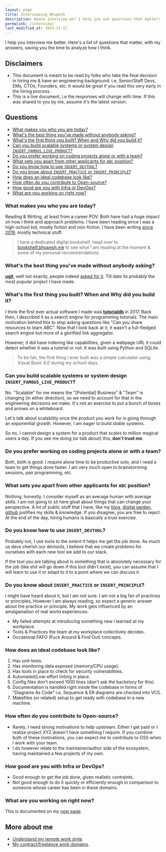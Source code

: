 ```yaml
---
layout: page
title: Interviewing Bhupesh
description: Wanna interview me? I help you ask questions that matter!
permalink: /interview/
last_modified_at: 2024-11-17
---
```


I help you interview me better. Here's a list of questions that matter, with my answers, saving you the time to analyze how I think.

<!-- omit from toc -->
## Disclaimers

- This document is meant to be read by folks who take the final decision in hiring me & have an engineering background. i.e, Senior/Staff Devs, EMs, CTOs, Founders, etc. It would be great if you read this very early in the hiring process.
- This is a live document, i.e the responses will change with time. If this was shared to you by me, assume it's the latest version.

<!-- omit from toc -->
## Questions

- [What makes you who you are today?](#what-makes-you-who-you-are-today)
- [What's the best thing you've made without anybody asking?](#whats-the-best-thing-youve-made-without-anybody-asking)
- [What's the first thing you built? When and Why did you build it?](#whats-the-first-thing-you-built-when-and-why-did-you-build-it)
- [Can you build scalable systems or system design `INSERT_FAMOUS_LIVE_PRODUCT`?](#can-you-build-scalable-systems-or-system-design-insert_famous_live_product)
- [Do you prefer working on coding projects alone or with a team?](#do-you-prefer-working-on-coding-projects-alone-or-with-a-team)
- [What sets you apart from other applicants for `ABC` position?](#what-sets-you-apart-from-other-applicants-for-abc-position)
- [Do you know how to use `INSERT_DEVTOOL`?](#do-you-know-how-to-use-insert_devtool)
- [Do you know about `INSERT_PRACTICE` or `INSERT_PRINCIPLE`?](#do-you-know-about-insert_practice-or-insert_principle)
- [How does an ideal codebase look like?](#how-does-an-ideal-codebase-look-like)
- [How often do you contribute to Open-source?](#how-often-do-you-contribute-to-open-source)
- [How good are you with Infra or DevOps?](#how-good-are-you-with-infra-or-devops)
- [What are you working on right now?](#what-are-you-working-on-right-now)

### What makes you who you are today?

Reading & Writing, at least from a career POV. Both have had a huge impact on how I think and approach problems. I have been reading since I was a high-school kid, mostly fiction and non-fiction. I have been writing [since 2019](/archive/), mostly technical stuff.

> I have a dedicated digital bookshelf, head over to [bookshelf.bhupesh.me](https://bookshelf.bhupesh.me/) to see what I am reading at the moment & some of my personal recommendations.

<!-- ### Tell us about a really difficult technical problem you solved. What was it, and what did you build?

Really? I don't remember at all. -->

### What's the best thing you've made without anybody asking?

[**ugit**](https://github.com/bhupesh-v/ugit), well not exactly, people indeed [asked for it](https://bhupesh.me/undo-your-last-git-mistake-with-ugit/#story-behind-ugit). Till date its probably the most popular project I have made.

### What's the first thing you built? When and Why did you build it?

I think the first ever actual software I made was [**tutorialdb**](https://github.com/bhupesh-v/tutorialdb) in 2017. Back then, I described it as a search engine for programming tutorials. The main motivation behind this to stop asking questions like "Can you share resources to learn ABC".
Now that I look back at it, it wasn't a full-fledged search engine but more of a glorified link aggregator.

However, it did have indexing like capabilities, given a webpage URL it could detect whether it was a tutorial or not. It was built using Python and SQLite.

> To be fair, the first thing I ever built was a simple calculator using Visual Basic 6.0 during my school days.

### Can you build scalable systems or system design `INSERT_FAMOUS_LIVE_PRODUCT`?

No. "Scalable" for me means the "[Potential] Business" & "Team" is changing (in either direction), so we need to account for that in the engineering decisions we make. It's not an exercise to put a bunch of boxes and arrows on a whiteboard.

Let's talk about scalability once the product you work for is going through an exponential growth. However, I am eager to build _stable_ systems.

So no, I cannot design a system for a product that scales to million magical users a day. If you see me doing (or talk about) this, **don't trust me**.

### Do you prefer working on coding projects alone or with a team?

Both, both is good. I require alone time to be productive solo, and I need a team to get things done faster. I am very much open to brainstorming sessions, pair programming, etc.

### What sets you apart from other applicants for `ABC` position?

Nothing, honestly. I consider myself as an average human with average skills. I am not going to sit here gloat about things that can change your perspective. A lot of public stuff that I have, like my [blog](https://bhupesh.me/), [digital garden](https://til.bhupesh.me/), [github](https://github.com/bhupesh-V/) justifies my skills & knowledge. If you disagree, you are free to reject. At the end of the day, hiring humans is basically a trust exercise.

<!-- ### Talk to me, in a free form back & forth way about software development -->

### Do you know how to use `INSERT_DEVTOOL`?

Probably not, I use tools to the extent it helps me get the job done. As much us devs cherish our devtools, I believe that we create problems for ourselves with each new tool we add to our stack.

If the tool you are talking about is something that is absolutely necessary for the job (like shit will go down if this tool didn't exist), you can assume that I will learn to use it or adapt to it to a point where we can discuss it.

### Do you know about `INSERT_PRACTICE` or `INSERT_PRINCIPLE`?

I might have heard about it, but I am not sure. I am not a big fan of practices or principles, However I am always reading, so expect a generic answer about the practice or principle. My work gets influenced by an amalgamation of real world experiences:

- My failed attempts at introducing something new I learned at my workplace.
- Tools & Practices the team at my workplace collectively decides.
- Occasional FAFO (Fuck Around & Find Out) concepts.

### How does an ideal codebase look like?

1. Has unit-tests.
2. Has monitoring data exposed (memory/CPU usage).
3. Has tools in place to check for security vulnerabilities.
4. Automated/Low-effort linting in place.
5. Config files don't exceed 1000 lines (don't ask the backstory for this).
6. Documentation is handled right inside the codebase in forms of "Diagrams As Code" i.e, Sequence & ER diagrams are checked into VCS.
7. Makefiles (or related) setup to get ready with codebase in a new machine.

### How often do you contribute to Open-source?

- Rarely, I need strong motivations to help upstream. Either I get paid or I realize project XYZ doesn't have something I require. If you combine both of these motivations, you can expect me to contribute to OSS when I work with your team.
- I do however relate to the maintainer/author side of the ecosystem, having maintained a few projects of my own.

### How good are you with Infra or DevOps?

- Good enough to get the job done, given realistic contraints.
- Not good enough to do it quickly or efficiently enough in comparison to someone whose career has been in these domains.

### What are you working on right now?

This is documented on my [now page](https://bhupesh.me/now/).

<!-- omit from toc -->
## More about me

- [Understand my remote work style](https://bhupesh.me/open-letter-remote-tech-worker/).
- [My contract/freelance work domains](https://bhupesh.me/hire/).
  